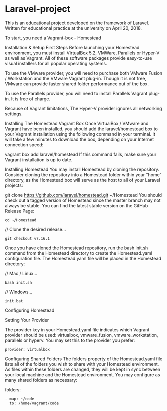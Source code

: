 # Laravel-project
This is an educational project developed on the framework of Laravel. Written for educational practice at the university on April 20, 2018.


To start, you need a Vagrant-box - Homestead

Installation & Setup
First Steps
Before launching your Homestead environment, you must install VirtualBox 5.2, VMWare, Parallels or Hyper-V as well as Vagrant. All of these software packages provide easy-to-use visual installers for all popular operating systems.

To use the VMware provider, you will need to purchase both VMware Fusion / Workstation and the VMware Vagrant plug-in. Though it is not free, VMware can provide faster shared folder performance out of the box.

To use the Parallels provider, you will need to install Parallels Vagrant plug-in. It is free of charge.

Because of Vagrant limitations, The Hyper-V provider ignores all networking settings.

Installing The Homestead Vagrant Box
Once VirtualBox / VMware and Vagrant have been installed, you should add the  laravel/homestead box to your Vagrant installation using the following command in your terminal. It will take a few minutes to download the box, depending on your Internet connection speed:

vagrant box add laravel/homestead
If this command fails, make sure your Vagrant installation is up to date.

Installing Homestead
You may install Homestead by cloning the repository. Consider cloning the repository into a  Homestead folder within your "home" directory, as the Homestead box will serve as the host to all of your Laravel projects:

git clone https://github.com/laravel/homestead.git ~/Homestead
You should check out a tagged version of Homestead since the master branch may not always be stable. You can find the latest stable version on the GitHub Release Page:

    cd ~/Homestead

// Clone the desired release...

    git checkout v7.16.1

Once you have cloned the Homestead repository, run the bash init.sh command from the Homestead directory to create the Homestead.yaml configuration file. The Homestead.yaml file will be placed in the Homestead directory:

// Mac / Linux...

    bash init.sh

// Windows...

    init.bat


Configuring Homestead

Setting Your Provider

The provider key in your Homestead.yaml file indicates which Vagrant provider should be used:  virtualbox, vmware_fusion, vmware_workstation, parallels or hyperv. You may set this to the provider you prefer:

    provider: virtualbox

   Configuring Shared Folders
The folders property of the Homestead.yaml file lists all of the folders you wish to share with your Homestead environment. As files within these folders are changed, they will be kept in sync between your local machine and the Homestead environment. You may configure as many shared folders as necessary:

folders:

    - map: ~/code
      to: /home/vagrant/code
      
